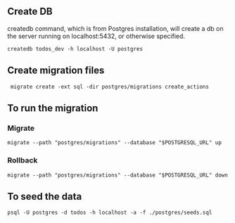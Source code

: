 
## Create DB

createdb command, which is from Postgres installation, will create a db on the server running on localhost:5432, or otherwise specified.
```
createdb todos_dev -h localhost -U postgres
```

## Create migration files

```
 migrate create -ext sql -dir postgres/migrations create_actions
```

## To run the migration

### Migrate

```
migrate --path "postgres/migrations" --database "$POSTGRESQL_URL" up
```

### Rollback
```
migrate --path "postgres/migrations" --database "$POSTGRESQL_URL" down
```


## To seed the data

```
psql -U postgres -d todos -h localhost -a -f ./postgres/seeds.sql
```

